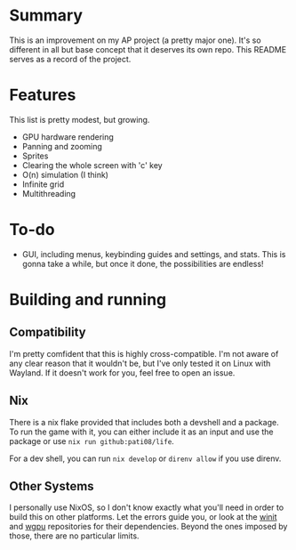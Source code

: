 # Summary
This is an improvement on my AP project (a pretty major one). It's so different in all but base concept that it deserves its own repo. This README serves as a record of the project.

# Features
This list is pretty modest, but growing.
- GPU hardware rendering
- Panning and zooming
- Sprites
- Clearing the whole screen with 'c' key
- O(n) simulation (I think)
- Infinite grid
- Multithreading

# To-do
- GUI, including menus, keybinding guides and settings, and stats. This is gonna take a while, but once it done, the possibilities are endless!

# Building and running

## Compatibility
I'm pretty comfident that this is highly cross-compatible. I'm not aware of any clear reason that it wouldn't be, but I've only tested it on Linux with Wayland. If it doesn't work for you, feel free to open an issue.

## Nix
There is a nix flake provided that includes both a devshell and a package. To run the game with it, you can either include it as an input and use the package or use `nix run github:pati08/life`.

For a dev shell, you can run `nix develop` or `direnv allow` if you use direnv.

## Other Systems
I personally use NixOS, so I don't know exactly what you'll need in order to build this on other platforms. Let the errors guide you, or look at the [winit](https://github.com/rust-windowing/winit) and [wgpu](https://github.com/gfx-rs/wgpu) repositories for their dependencies. Beyond the ones imposed by those, there are no particular limits.
